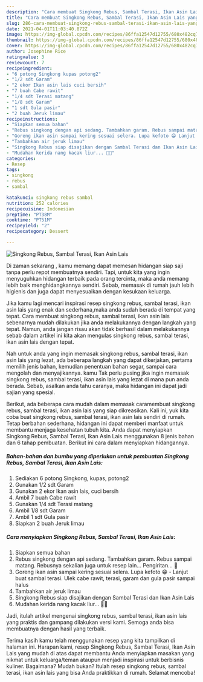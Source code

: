 ```yaml
---
description: "Cara membuat Singkong Rebus, Sambal Terasi, Ikan Asin Lais yang enak dan Mudah Dibuat"
title: "Cara membuat Singkong Rebus, Sambal Terasi, Ikan Asin Lais yang enak dan Mudah Dibuat"
slug: 286-cara-membuat-singkong-rebus-sambal-terasi-ikan-asin-lais-yang-enak-dan-mudah-dibuat
date: 2021-04-01T11:03:40.872Z
image: https://img-global.cpcdn.com/recipes/86ffa12547d12755/680x482cq70/singkong-rebus-sambal-terasi-ikan-asin-lais-foto-resep-utama.jpg
thumbnail: https://img-global.cpcdn.com/recipes/86ffa12547d12755/680x482cq70/singkong-rebus-sambal-terasi-ikan-asin-lais-foto-resep-utama.jpg
cover: https://img-global.cpcdn.com/recipes/86ffa12547d12755/680x482cq70/singkong-rebus-sambal-terasi-ikan-asin-lais-foto-resep-utama.jpg
author: Josephine Rice
ratingvalue: 3
reviewcount: 7
recipeingredient:
- "6 potong Singkong kupas potong2"
- "1/2 sdt Garam"
- "2 ekor Ikan asin lais cuci bersih"
- "7 buah Cabe rawit"
- "1/4 sdt Terasi matang"
- "1/8 sdt Garam"
- "1 sdt Gula pasir"
- "2 buah Jeruk limau"
recipeinstructions:
- "Siapkan semua bahan"
- "Rebus singkong dengan api sedang. Tambahkan garam. Rebus sampai matang. Rebusnya sekalian juga untuk resep lain... Pengiritan... 🤭"
- "Goreng ikan asin sampai kering sesuai selera. Lupa kefoto 😁 Lanjut buat sambal terasi. Ulek cabe rawit, terasi, garam dan gula pasir sampai halus"
- "Tambahkan air jeruk limau"
- "Singkong Rebus siap disajikan dengan Sambal Terasi dan Ikan Asin Lais"
- "Mudahan kerida nang kacak liur... 🤭😁"
categories:
- Resep
tags:
- singkong
- rebus
- sambal

katakunci: singkong rebus sambal 
nutrition: 252 calories
recipecuisine: Indonesian
preptime: "PT38M"
cooktime: "PT51M"
recipeyield: "2"
recipecategory: Dessert

---
```



![Singkong Rebus, Sambal Terasi, Ikan Asin Lais](https://img-global.cpcdn.com/recipes/86ffa12547d12755/680x482cq70/singkong-rebus-sambal-terasi-ikan-asin-lais-foto-resep-utama.jpg)

Di zaman  sekarang , kamu memang dapat memesan hidangan siap saji tanpa perlu repot membuatnya sendiri. Tapi, untuk kita yang ingin menyuguhkan hidangan terbaik pada orang tercinta, maka anda memang lebih baik menghidangkannya sendiri. Sebab, memasak di rumah jauh lebih higienis dan juga dapat menyesuaikan dengan kesukaan keluarga.

Jika kamu lagi mencari inspirasi resep singkong rebus, sambal terasi, ikan asin lais yang enak dan sederhana,maka anda sudah berada di tempat yang tepat. Cara membuat singkong rebus, sambal terasi, ikan asin lais  sebenarnya mudah dilakukan jika anda melakukannya dengan langkah yang tepat. Namun, anda jangan risau akan tidak berhasil dalam melakukannya 
sebab dalam artikel ini kita akan mengulas singkong rebus, sambal terasi, ikan asin lais dengan tepat.  



Nah untuk anda yang ingin memasak singkong rebus, sambal terasi, ikan asin lais yang lezat, ada beberapa langkah yang dapat dikerjakan, pertama memilih jenis bahan, kemudian penentuan bahan segar, sampai cara mengolah dan menyajikannya. kamu Tak perlu pusing jika ingin memasak singkong rebus, sambal terasi, ikan asin lais yang lezat di mana pun anda berada. Sebab, asalkan anda  tahu caranya, maka hidangan ini dapat jadi sajian yang spesial.

Berikut, ada beberapa cara mudah dalam memasak caramembuat singkong rebus, sambal terasi, ikan asin lais yang siap dikreasikan. Kali ini, yuk kita coba buat singkong rebus, sambal terasi, ikan asin lais sendiri di rumah. Tetap berbahan sederhana, hidangan ini dapat memberi manfaat untuk membantu menjaga kesehatan tubuh kita. Anda dapat menyiapkan Singkong Rebus, Sambal Terasi, Ikan Asin Lais menggunakan 8 jenis bahan dan 6 tahap pembuatan. Berikut ini cara dalam menyiapkan hidangannya.

<!--inarticleads1-->

##### Bahan-bahan dan bumbu yang diperlukan untuk pembuatan Singkong Rebus, Sambal Terasi, Ikan Asin Lais:

1. Sediakan 6 potong Singkong, kupas, potong2
1. Gunakan 1/2 sdt Garam
1. Gunakan 2 ekor Ikan asin lais, cuci bersih
1. Ambil 7 buah Cabe rawit
1. Gunakan 1/4 sdt Terasi matang
1. Ambil 1/8 sdt Garam
1. Ambil 1 sdt Gula pasir
1. Siapkan 2 buah Jeruk limau




<!--inarticleads2-->

##### Cara menyiapkan Singkong Rebus, Sambal Terasi, Ikan Asin Lais:

1. Siapkan semua bahan
1. Rebus singkong dengan api sedang. Tambahkan garam. Rebus sampai matang. Rebusnya sekalian juga untuk resep lain... Pengiritan... 🤭
1. Goreng ikan asin sampai kering sesuai selera. Lupa kefoto 😁 - Lanjut buat sambal terasi. Ulek cabe rawit, terasi, garam dan gula pasir sampai halus
1. Tambahkan air jeruk limau
1. Singkong Rebus siap disajikan dengan Sambal Terasi dan Ikan Asin Lais
1. Mudahan kerida nang kacak liur... 🤭😁




Jadi, itulah artikel mengenai  singkong rebus, sambal terasi, ikan asin lais  yang praktis dan gampang dilakukan versi kami. Semoga anda bisa membuatnya dengan hasil yang terbaik. 

Terima kasih kamu telah menggunakan resep yang kita tampilkan di halaman ini. Harapan kami, resep  Singkong Rebus, Sambal Terasi, Ikan Asin Lais yang mudah di atas dapat membantu Anda menyiapkan masakan yang nikmat untuk keluarga/teman ataupun menjadi inspirasi untuk berbisnis kuliner. Bagaimana? Mudah bukan? Itulah resep singkong rebus, sambal terasi, ikan asin lais yang bisa Anda praktikkan di rumah. Selamat mencoba!

